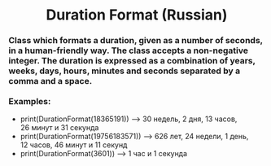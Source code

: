 <h1 align="center">
    Duration Format (Russian)
</h1>
<h3>
    Class which formats a duration, given as a number of seconds, in a human-friendly way.
    The class accepts a non-negative integer.
    The duration is expressed as a combination of years, weeks, days, hours, minutes and seconds
    separated by a comma and a space.<br><br>
    Examples:
</h3>
<ul>
    <li>print(DurationFormat(18365191)) --> 30&nbspнедель, 2&nbspдня, 13&nbspчасов, 26&nbspминут и 31&nbspсекунда</li>
    <li>print(DurationFormat(19756183571)) --> 626&nbspлет, 24&nbspнедели, 1&nbspдень, 12&nbspчасов, 46&nbspминут и 11&nbspсекунд</li>
    <li>print(DurationFormat(3601)) --> 1&nbspчас и 1&nbspсекунда</li>
</ul>
